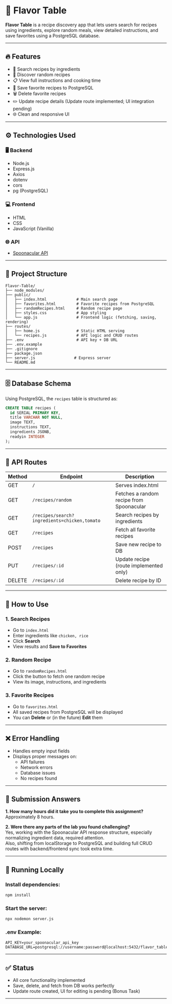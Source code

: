 
# 🧂 Flavor Table

**Flavor Table** is a recipe discovery app that lets users search for recipes using ingredients, explore random meals, view detailed instructions, and save favorites using a PostgreSQL database.

---

## 🔥 Features

- 🔎 Search recipes by ingredients
- 🎲 Discover random recipes
- 📋 View full instructions and cooking time
- 💾 Save favorite recipes to PostgreSQL
- 🗑️ Delete favorite recipes
- ✏️ Update recipe details (Update route implemented; UI integration pending)
- 🌐 Clean and responsive UI

---

## ⚙️ Technologies Used

### 🖥️ Backend
- Node.js
- Express.js
- Axios
- dotenv
- cors
- pg (PostgreSQL)

### 💻 Frontend
- HTML
- CSS
- JavaScript (Vanilla)

### 🌐 API
- [Spoonacular API](https://spoonacular.com/food-api)

---

## 📁 Project Structure

```
Flavor-Table/
├── node_modules/
├── public/
│   ├── index.html             # Main search page
│   ├── favorites.html         # Favorite recipes from PostgreSQL
│   ├── randomRecipes.html     # Random recipe page
│   ├── styles.css             # App styling
│   └── app.js                 # Frontend logic (fetching, saving, rendering)
├── routes/
│   ├── home.js                # Static HTML serving
│   └── recipes.js             # API logic and CRUD routes
├── .env                       # API key + DB URL
├── .env.example
├── .gitignore
├── package.json
├── server.js                 # Express server
└── README.md
```

---

## 🗄️ Database Schema

Using PostgreSQL, the `recipes` table is structured as:

```sql
CREATE TABLE recipes (
  id SERIAL PRIMARY KEY,
  title VARCHAR NOT NULL,
  image TEXT,
  instructions TEXT,
  ingredients JSONB,
  readyin INTEGER
);
```

---

## 🔌 API Routes

| Method | Endpoint              | Description                            |
|--------|-----------------------|----------------------------------------|
| GET    | `/`                   | Serves index.html                      |
| GET    | `/recipes/random`     | Fetches a random recipe from Spoonacular |
| GET    | `/recipes/search?ingredients=chicken,tomato` | Search recipes by ingredients |
| GET    | `/recipes`        | Fetch all favorite recipes             |
| POST   | `/recipes`        | Save new recipe to DB                  |
| PUT    | `/recipes/:id`    | Update recipe (route implemented only) |
| DELETE | `/recipes/:id`    | Delete recipe by ID                    |

---

## 🧪 How to Use

### 1. Search Recipes
- Go to `index.html`
- Enter ingredients like `chicken, rice`
- Click **Search**
- View results and **Save to Favorites**

### 2. Random Recipe
- Go to `randomRecipes.html`
- Click the button to fetch one random recipe
- View its image, instructions, and ingredients

### 3. Favorite Recipes
- Go to `favorites.html`
- All saved recipes from PostgreSQL will be displayed
- You can **Delete** or (in the future) **Edit** them

---

## ❌ Error Handling

- Handles empty input fields
- Displays proper messages on:
  - API failures
  - Network errors
  - Database issues
  - No recipes found

---

## 📝 Submission Answers

**1. How many hours did it take you to complete this assignment?**  
Approximately 8 hours.

**2. Were there any parts of the lab you found challenging?**  
Yes, working with the Spoonacular API response structure, especially normalizing ingredient data, required attention.  
Also, shifting from localStorage to PostgreSQL and building full CRUD routes with backend/frontend sync took extra time.

---

## 🚀 Running Locally

### Install dependencies:
```bash
npm install
```

### Start the server:
```bash
npx nodemon server.js
```

### .env Example:
```
API_KEY=your_spoonacular_api_key
DATABASE_URL=postgresql://username:password@localhost:5432/flavor_table
```

---

## ✅ Status

- All core functionality implemented
- Save, delete, and fetch from DB works perfectly
- Update route created, UI for editing is pending (Bonus Task)

---